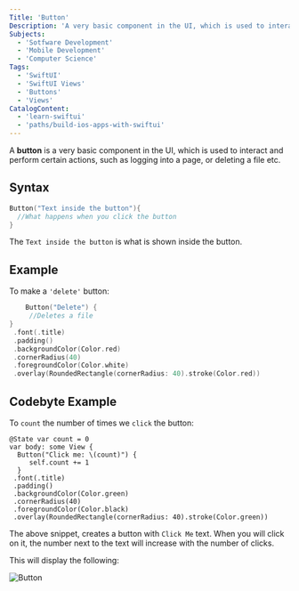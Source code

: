 ```yaml
---
Title: 'Button'
Description: 'A very basic component in the UI, which is used to interact and perform certain actions'
Subjects:
  - 'Sotfware Development'
  - 'Mobile Development'
  - 'Computer Science'
Tags:
  - 'SwiftUI'
  - 'SwiftUI Views'
  - 'Buttons'
  - 'Views'
CatalogContent:
  - 'learn-swiftui'
  - 'paths/build-ios-apps-with-swiftui'
---
```


A **button** is a very basic component in the UI, which is used to interact and perform certain actions, such as logging into a page, or deleting a file etc.

## Syntax

```swift
Button("Text inside the button"){
  //What happens when you click the button
}
```

The `Text inside the button` is what is shown inside the button.

## Example

To make a `'delete'` button:

```swift
    Button("Delete") {
     //Deletes a file
}
 .font(.title)
 .padding()
 .backgroundColor(Color.red)
 .cornerRadius(40)
 .foregroundColor(Color.white)
 .overlay(RoundedRectangle(cornerRadius: 40).stroke(Color.red))
```

## Codebyte Example
To `count` the number of times we `click` the button:


```codebyte/swiftui
@State var count = 0
var body: some View {
  Button("Click me: \(count)") {
     self.count += 1
  }
 .font(.title)
 .padding()
 .backgroundColor(Color.green)
 .cornerRadius(40)
 .foregroundColor(Color.black)
 .overlay(RoundedRectangle(cornerRadius: 40).stroke(Color.green))
```
The above snippet, creates a button with `Click Me` text. When you will click on it, the number next to the text will increase with the number of clicks.

This will display the following:

![Button](https://raw.githubusercontent.com/girijakar/docs/main/media/button.png)
